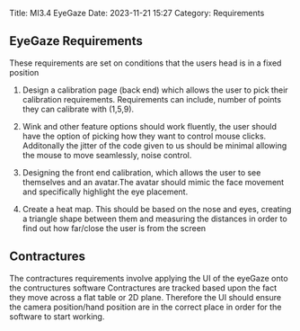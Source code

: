 Title: MI3.4 EyeGaze 
Date: 2023-11-21 15:27
Category: Requirements

## EyeGaze Requirements
These requirements are set on conditions that the users head is in a fixed position 
1. Design a calibration page (back end) which allows the user to pick their calibration requirements. Requirements can include, number of points they can calibrate with (1,5,9).

2. Wink and other feature options should work fluently, the user should have the option of picking how they want to control mouse clicks. Additonally the jitter of the code given to us should be minimal allowing the mouse to move seamlessly, noise control. 

3.	Designing the front end calibration, which allows the user to see themselves and an avatar.The avatar should mimic the face movement and specifically highlight the eye placement.

4.	Create a heat map. This should be based on the nose and eyes, creating a triangle shape between them and measuring the distances in order to find out how far/close the user is from the screen 


## Contractures
The contractures requirements involve applying the UI of the eyeGaze onto the contructures software
Contractures are tracked based upon the fact they move across a flat table or  2D plane.
Therefore the UI should ensure the camera position/hand position are in the correct place in order for the software to start working. 